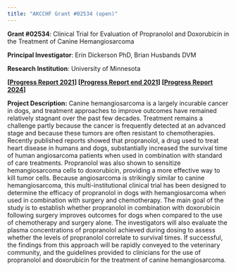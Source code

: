 ```yaml
---
title: "AKCCHF Grant #02534 (open)"
---
```

**Grant #02534**: Clinical Trial for Evaluation of Propranolol and Doxorubicin in the Treatment of Canine Hemangiosarcoma

**Principal Investigator**: Erin Dickerson PhD, Brian Husbands DVM

**Research Institution**: University of Minnesota

**[[Progress Report 2021](/files/akcchf02534ey2summary.pdf)]
[[Progress Report end 2021](/files/akcchf02534my3summary.pdf)]
[[Progress Report 2024](/files/akcchf02534-my5summary.pdf)]**

**Project Description:** Canine hemangiosarcoma is a largely incurable cancer in dogs, and treatment approaches to improve outcomes have remained relatively stagnant over the past few decades. Treatment remains a challenge partly because the cancer is frequently detected at an advanced stage and because these tumors are often resistant to chemotherapies. Recently published reports showed that propranolol, a drug used to treat heart disease in humans and dogs, substantially increased the survival time of human angiosarcoma patients when used in combination with standard of care treatments. Propranolol was also shown to sensitize hemangiosarcoma cells to doxorubicin, providing a more effective way to kill tumor cells. Because angiosarcoma is strikingly similar to canine hemangiosarcoma, this multi-institutional clinical trial has been designed to determine the efficacy of propranolol in dogs with hemangiosarcoma when used in combination with surgery and chemotherapy. The main goal of the study is to establish whether propranolol in combination with doxorubicin following surgery improves outcomes for dogs when compared to the use of chemotherapy and surgery alone. The investigators will also evaluate the plasma concentrations of propranolol achieved during dosing to assess whether the levels of propranolol correlate to survival times. If successful, the findings from this approach will be rapidly conveyed to the veterinary community, and the guidelines provided to clinicians for the use of propranolol and doxorubicin for the treatment of canine hemangiosarcoma.